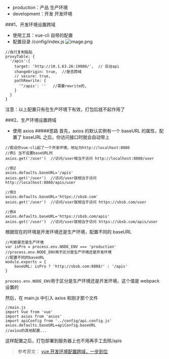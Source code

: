 - production：产品 生产环境
- development：开发 开发环境

###1、开发环境设置跨域

- 使用工具：vue-cli 自带的配置
- 配置目录 /config/index.js
  ![image.png](https://upload-images.jianshu.io/upload_images/12877063-5bcfcb9508d93488.png?imageMogr2/auto-orient/strip%7CimageView2/2/w/1240)

```
//自行复制黏贴
proxyTable: {
  '/apis':{
    target: 'http://10.1.63.26:19080/',  // 后台api
    changeOrigin: true,  //是否跨域
    // secure: true,
    pathRewrite: {
      '^/apis': ''   //需要rewrite的,
    }
  }
}
```

注意：以上配置只有在生产环境下有效，打包后就不起作用了

###2、生产环境设置跨域

- 使用 axios #####思路
  首先，axios 的默认实例有一个 baseURL 的属性，配置了 baseURL 之后，你访问接口时就会自动带上

```
//假设你vue-cli起了一个开发环境，地址为http://localhost:8080
//例1 当不设置baseURL时
axios.get('/user')  //访问/user相当于访问 http://localhost:8080/user

//例2
axios.defaults.baseURL='/apis'
axios.get('/user')  //访问/user就相当于访问 http://localhost:8080/apis/user

//例3
axios.defaults.baseURL='https://sbsb.com'
axios.get('/user')  //访问/user就相当于访问 https://sbsb.com/user

//例4
axios.defaults.baseURL='https://sbsb.com/apis'
axios.get('/user')  //访问/user就相当于访问 https://sbsb.com/apis/user
```

根据现在的环境是开发环境还是生产环境，配置不同的 baseURL

```
//判断是否是生产环境
var isPro = process.env.NODE_ENV === 'production' //process.env.NODE_ENV用于区分是生产环境还是开发环境
//配置不同的baseURL
module.exports = {
    baseURL: isPro ? 'http://sbsb.com:8888/' : '/apis'
}
```

`process.env.NODE_ENV`用于区分是生产环境还是开发环境，这个值是 webpack 设置的

然后，在 main.js 中引入 axios 和刚才那个文件

```
//main.js
import Vue from 'vue'
import axios from 'axios'
import apiConfig from '../config/api.config.js'
axios.defaults.baseURL=apiConfig.baseURL
//axios的其他配置...
```

这样配置之后，打包部署到服务器上也不用再手工去除/apis

> 参考原文： [vue 开发环境配置跨域，一步到位](https://segmentfault.com/a/1190000017905030)
